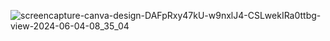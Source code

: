 ![screencapture-canva-design-DAFpRxy47kU-w9nxlJ4-CSLwekIRa0ttbg-view-2024-06-04-08_35_04](https://github.com/bhautik2004/Prodigy_AD_03/assets/125660375/38a97c5e-d08b-4dbd-ab49-9f3f0c1ff1e5)
